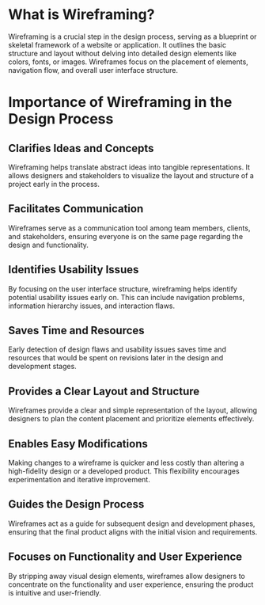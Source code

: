 # What is Wireframing?

Wireframing is a crucial step in the design process, serving as a blueprint or skeletal framework of a website or application. It outlines the basic structure and layout without delving into detailed design elements like colors, fonts, or images. Wireframes focus on the placement of elements, navigation flow, and overall user interface structure.

# Importance of Wireframing in the Design Process

## Clarifies Ideas and Concepts

Wireframing helps translate abstract ideas into tangible representations. It allows designers and stakeholders to visualize the layout and structure of a project early in the process.

## Facilitates Communication

Wireframes serve as a communication tool among team members, clients, and stakeholders, ensuring everyone is on the same page regarding the design and functionality.

## Identifies Usability Issues

By focusing on the user interface structure, wireframing helps identify potential usability issues early on. This can include navigation problems, information hierarchy issues, and interaction flaws.

## Saves Time and Resources

Early detection of design flaws and usability issues saves time and resources that would be spent on revisions later in the design and development stages.

## Provides a Clear Layout and Structure

Wireframes provide a clear and simple representation of the layout, allowing designers to plan the content placement and prioritize elements effectively.

## Enables Easy Modifications

Making changes to a wireframe is quicker and less costly than altering a high-fidelity design or a developed product. This flexibility encourages experimentation and iterative improvement.

## Guides the Design Process

Wireframes act as a guide for subsequent design and development phases, ensuring that the final product aligns with the initial vision and requirements.

## Focuses on Functionality and User Experience

By stripping away visual design elements, wireframes allow designers to concentrate on the functionality and user experience, ensuring the product is intuitive and user-friendly.
